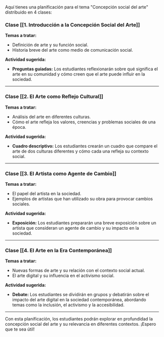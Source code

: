 Aquí tienes una planificación para el tema "Concepción social del arte" distribuido en 4 clases:

### Clase [[1. Introducción a la Concepción Social del Arte]]

**Temas a tratar:**

- Definición de arte y su función social.
- Historia breve del arte como medio de comunicación social.

**Actividad sugerida:**

- **Preguntas guiadas:** Los estudiantes reflexionarán sobre qué significa el arte en su comunidad y cómo creen que el arte puede influir en la sociedad.

---

### Clase [[2. El Arte como Reflejo Cultural]]

**Temas a tratar:**

- Análisis del arte en diferentes culturas.
- Cómo el arte refleja los valores, creencias y problemas sociales de una época.

**Actividad sugerida:**

- **Cuadro descriptivo:** Los estudiantes crearán un cuadro que compare el arte de dos culturas diferentes y cómo cada una refleja su contexto social.

---

### Clase [[3. El Artista como Agente de Cambio]]

**Temas a tratar:**

- El papel del artista en la sociedad.
- Ejemplos de artistas que han utilizado su obra para provocar cambios sociales.

**Actividad sugerida:**

- **Exposición:** Los estudiantes prepararán una breve exposición sobre un artista que consideran un agente de cambio y su impacto en la sociedad.

---

### Clase [[4. El Arte en la Era Contemporánea]]

**Temas a tratar:**

- Nuevas formas de arte y su relación con el contexto social actual.
- El arte digital y su influencia en el activismo social.

**Actividad sugerida:**

- **Debate:** Los estudiantes se dividirán en grupos y debatirán sobre el impacto del arte digital en la sociedad contemporánea, abordando temas como la inclusión, el activismo y la accesibilidad.

---

Con esta planificación, los estudiantes podrán explorar en profundidad la concepción social del arte y su relevancia en diferentes contextos. ¡Espero que te sea útil!